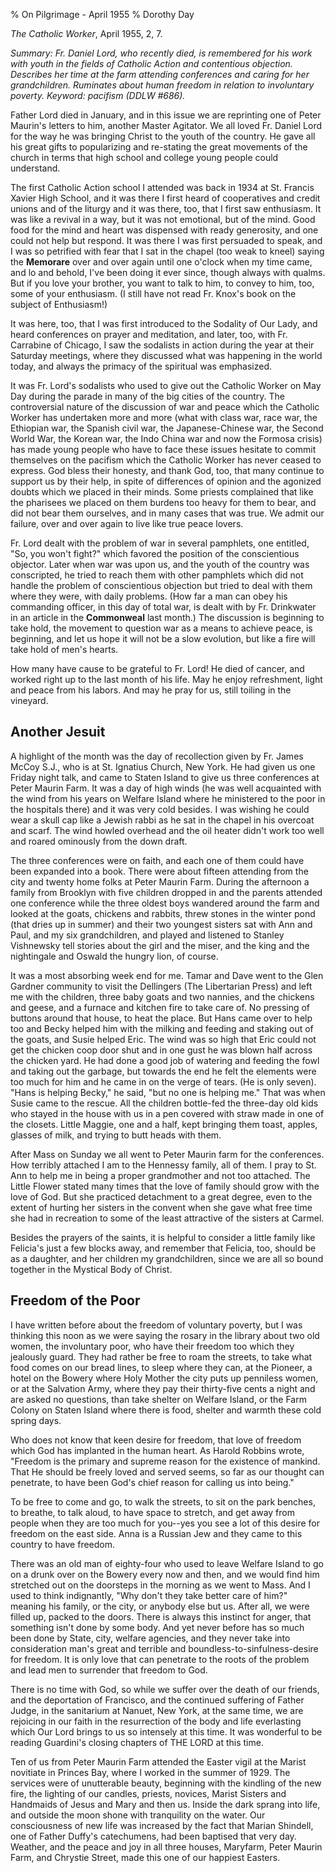 % On Pilgrimage - April 1955
% Dorothy Day

*The Catholic Worker*, April 1955, 2, 7.

*Summary: Fr. Daniel Lord, who recently died, is remembered for his work
with youth in the fields of Catholic Action and contentious objection.
Describes her time at the farm attending conferences and caring for her
grandchildren. Ruminates about human freedom in relation to involuntary
poverty. Keyword: pacifism (DDLW \#686).*

Father Lord died in January, and in this issue we are reprinting one of
Peter Maurin's letters to him, another Master Agitator. We all loved Fr.
Daniel Lord for the way he was bringing Christ to the youth of the
country. He gave all his great gifts to popularizing and re-stating the
great movements of the church in terms that high school and college
young people could understand.

The first Catholic Action school I attended was back in 1934 at St.
Francis Xavier High School, and it was there I first heard of
cooperatives and credit unions and of the liturgy and it was there, too,
that I first saw enthusiasm. It was like a revival in a way, but it was
not emotional, but of the mind. Good food for the mind and heart was
dispensed with ready generosity, and one could not help but respond. It
was there I was first persuaded to speak, and I was so petrified with
fear that I sat in the chapel (too weak to kneel) saying the
**Memorare** over and over again until one o'clock when my time came,
and lo and behold, I've been doing it ever since, though always with
qualms. But if you love your brother, you want to talk to him, to convey
to him, too, some of your enthusiasm. (I still have not read Fr. Knox's
book on the subject of Enthusiasm!)

It was here, too, that I was first introduced to the Sodality of Our
Lady, and heard conferences on prayer and meditation, and later, too,
with Fr. Carrabine of Chicago, I saw the sodalists in action during the
year at their Saturday meetings, where they discussed what was happening
in the world today, and always the primacy of the spiritual was
emphasized.

It was Fr. Lord's sodalists who used to give out the Catholic Worker on
May Day during the parade in many of the big cities of the country. The
controversial nature of the discussion of war and peace which the
Catholic Worker has undertaken more and more (what with class war, race
war, the Ethiopian war, the Spanish civil war, the Japanese-Chinese war,
the Second World War, the Korean war, the Indo China war and now the
Formosa crisis) has made young people who have to face these issues
hesitate to commit themselves on the pacifism which the Catholic Worker
has never ceased to express. God bless their honesty, and thank God,
too, that many continue to support us by their help, in spite of
differences of opinion and the agonized doubts which we placed in their
minds. Some priests complained that like the pharisees we placed on them
burdens too heavy for them to bear, and did not bear them ourselves, and
in many cases that was true. We admit our failure, over and over again
to live like true peace lovers.

Fr. Lord dealt with the problem of war in several pamphlets, one
entitled, "So, you won't fight?" which favored the position of the
conscientious objector. Later when war was upon us, and the youth of the
country was conscripted, he tried to reach them with other pamphlets
which did not handle the problem of conscientious objection but tried to
deal with them where they were, with daily problems. (How far a man can
obey his commanding officer, in this day of total war, is dealt with by
Fr. Drinkwater in an article in the **Commonweal** last month.) The
discussion is beginning to take hold, the movement to question war as a
means to achieve peace, is beginning, and let us hope it will not be a
slow evolution, but like a fire will take hold of men's hearts.

How many have cause to be grateful to Fr. Lord! He died of cancer, and
worked right up to the last month of his life. May he enjoy refreshment,
light and peace from his labors. And may he pray for us, still toiling
in the vineyard.

Another Jesuit
--------------

A highlight of the month was the day of recollection given by Fr. James
McCoy S.J., who is at St. Ignatius Church, New York. He had given us one
Friday night talk, and came to Staten Island to give us three
conferences at Peter Maurin Farm. It was a day of high winds (he was
well acquainted with the wind from his years on Welfare Island where he
ministered to the poor in the hospitals there) and it was very cold
besides. I was wishing he could wear a skull cap like a Jewish rabbi as
he sat in the chapel in his overcoat and scarf. The wind howled overhead
and the oil heater didn't work too well and roared ominously from the
down draft.

The three conferences were on faith, and each one of them could have
been expanded into a book. There were about fifteen attending from the
city and twenty home folks at Peter Maurin Farm. During the afternoon a
family from Brooklyn with five children dropped in and the parents
attended one conference while the three oldest boys wandered around the
farm and looked at the goats, chickens and rabbits, threw stones in the
winter pond (that dries up in summer) and their two youngest sisters sat
with Ann and Paul, and my six grandchildren, and played and listened to
Stanley Vishnewsky tell stories about the girl and the miser, and the
king and the nightingale and Oswald the hungry lion, of course.

It was a most absorbing week end for me. Tamar and Dave went to the Glen
Gardner community to visit the Dellingers (The Libertarian Press) and
left me with the children, three baby goats and two nannies, and the
chickens and geese, and a furnace and kitchen fire to take care of. No
pressing of buttons around that house, to heat the place. But Hans came
over to help too and Becky helped him with the milking and feeding and
staking out of the goats, and Susie helped Eric. The wind was so high
that Eric could not get the chicken coop door shut and in one gust he
was blown half across the chicken yard. He had done a good job of
watering and feeding the fowl and taking out the garbage, but towards
the end he felt the elements were too much for him and he came in on the
verge of tears. (He is only seven). "Hans is helping Becky," he said,
"but no one is helping me." That was when Susie came to the rescue. All
the children bottle-fed the three-day old kids who stayed in the house
with us in a pen covered with straw made in one of the closets. Little
Maggie, one and a half, kept bringing them toast, apples, glasses of
milk, and trying to butt heads with them.

After Mass on Sunday we all went to Peter Maurin farm for the
conferences. How terribly attached I am to the Hennessy family, all of
them. I pray to St. Ann to help me in being a proper grandmother and not
too attached. The Little Flower stated many times that the love of
family should grow with the love of God. But she practiced detachment to
a great degree, even to the extent of hurting her sisters in the convent
when she gave what free time she had in recreation to some of the least
attractive of the sisters at Carmel.

Besides the prayers of the saints, it is helpful to consider a little
family like Felicia's just a few blocks away, and remember that Felicia,
too, should be as a daughter, and her children my grandchildren, since
we are all so bound together in the Mystical Body of Christ.

Freedom of the Poor
-------------------

I have written before about the freedom of voluntary poverty, but I was
thinking this noon as we were saying the rosary in the library about two
old women, the involuntary poor, who have their freedom too which they
jealously guard. They had rather be free to roam the streets, to take
what food comes on our bread lines, to sleep where they can, at the
Pioneer, a hotel on the Bowery where Holy Mother the city puts up
penniless women, or at the Salvation Army, where they pay their
thirty-five cents a night and are asked no questions, than take shelter
on Welfare Island, or the Farm Colony on Staten Island where there is
food, shelter and warmth these cold spring days.

Who does not know that keen desire for freedom, that love of freedom
which God has implanted in the human heart. As Harold Robbins wrote,
"Freedom is the primary and supreme reason for the existence of mankind.
That He should be freely loved and served seems, so far as our thought
can penetrate, to have been God's chief reason for calling us into
being."

To be free to come and go, to walk the streets, to sit on the park
benches, to breathe, to talk aloud, to have space to stretch, and get
away from people when they are too much for you--yes you see a lot of
this desire for freedom on the east side. Anna is a Russian Jew and they
came to this country to have freedom.

There was an old man of eighty-four who used to leave Welfare Island to
go on a drunk over on the Bowery every now and then, and we would find
him stretched out on the doorsteps in the morning as we went to Mass.
And I used to think indignantly, "Why don't they take better care of
him?" meaning his family, or the city, or anybody else but us. After
all, we were filled up, packed to the doors. There is always this
instinct for anger, that something isn't done by some body. And yet
never before has so much been done by State, city, welfare agencies, and
they never take into consideration man's great and terrible and
boundless-to-sinfulness-desire for freedom. It is only love that can
penetrate to the roots of the problem and lead men to surrender that
freedom to God.

There is no time with God, so while we suffer over the death of our
friends, and the deportation of Francisco, and the continued suffering
of Father Judge, in the sanitarium at Nanuet, New York, at the same
time, we are rejoicing in our faith in the resurrection of the body and
life everlasting which Our Lord brings to us so intensely at this time.
It was wonderful to be reading Guardini's closing chapters of THE LORD
at this time.

Ten of us from Peter Maurin Farm attended the Easter vigil at the Marist
novitiate in Princes Bay, where I worked in the summer of 1929. The
services were of unutterable beauty, beginning with the kindling of the
new fire, the lighting of our candles, priests, novices, Marist Sisters
and Handmaids of Jesus and Mary and then us. Inside the dark sprang into
life, and outside the moon shone with tranquility on the water. Our
consciousness of new life was increased by the fact that Marian
Shindell, one of Father Duffy's catechumens, had been baptised that very
day. Weather, and the peace and joy in all three houses, Maryfarm, Peter
Maurin Farm, and Chrystie Street, made this one of our happiest Easters.
